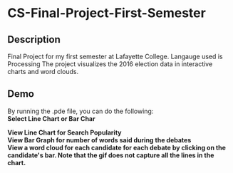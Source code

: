 # CS-Final-Project-First-Semester

## Description
Final Project for my first semester at Lafayette College. Langauge used is Processing  The project visualizes the 2016 election data in interactive charts and word clouds.

## Demo
By running the .pde file, you can do the following:<br />
<b>Select Line Chart or Bar Char </b> <br />

<b>View Line Chart for Search Popularity </b> <br />
<b>View Bar Graph for number of words said during the debates</b> <br />
<b>View a word cloud for each candidate for each debate by clicking on the candidate's bar. Note that the gif does not capture all the lines in the chart. </b> <br />

